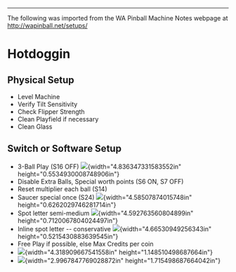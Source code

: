 ***
The following was imported from the WA Pinball Machine Notes webpage at http://wapinball.net/setups/
# Hotdoggin
## Physical Setup
-   Level Machine
-   Verify Tilt Sensitivity
-   Check Flipper Strength
-   Clean Playfield if necessary
-   Clean Glass
## Switch or Software Setup
-   3-Ball Play (S16 OFF)
    ![](media/image1.png){width="4.836347331583552in" height="0.5534930008748906in"}
-   Disable Extra Balls, Special worth points (S6 ON, S7 OFF)
-   Reset multiplier each ball (S14)
-   Saucer special once (S24)
    ![](media/image2.png){width="4.58507874015748in" height="0.6262029746281714in"}
-   Spot letter semi-medium
    ![](media/image3.png){width="4.592763560804899in" height="0.7120067804024497in"}
-   Inline spot letter -- conservative
    ![](media/image4.png){width="4.66530949256343in" height="0.5215430883639545in"}
-   Free Play if possible, else Max Credits per coin
-   ![](media/image5.png){width="4.318909667541558in" height="1.148510498687664in"}
-   ![](media/image6.png){width="2.9967847769028872in" height="1.715498687664042in"}

